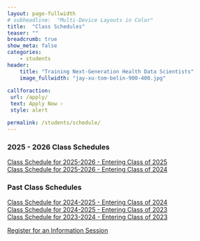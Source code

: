 ```yaml
---
layout: page-fullwidth
# subheadline:  "Multi-Device Layouts in Color"
title:  "Class Schedules"
teaser: ""
breadcrumb: true
show_meta: false
categories:
    - students
header:
    title: "Training Next-Generation Health Data Scientists"
    image_fullwidth: "jay-xu-tom-belin-900-400.jpg"
    
callforaction:
 url: /apply/
 text: Apply Now ›
 style: alert

permalink: /students/schedule/
---
```


### 2025 - 2026 Class Schedules
<a href="https://ucla-mdsh.github.io/docs/MDSH_CourseSchedule_2025_2026_YEAR 1.pdf">Class Schedule for 2025-2026 - Entering Class of 2025 </a> <br>
<a href="https://ucla-mdsh.github.io/docs/MDSH_CourseSchedule_2025_2026_YEAR 2.pdf">Class Schedule for 2025-2026 - Entering Class of 2024 </a>

### Past Class Schedules
<a href="https://ucla-mdsh.github.io/docs/MDSH_CourseSchedule_2024_2025_YEAR 1.pdf">Class Schedule for 2024-2025 - Entering Class of 2024 </a> <br>
<a href="https://ucla-mdsh.github.io/docs/MDSH_CourseSchedule_2024_2025_YEAR 2.pdf">Class Schedule for 2024-2025 - Entering Class of 2023 </a> <br>
<a href="https://ucla-mdsh.github.io/docs/MDSH_CourseSchedule_2023_2024_MPH-HP_v3.pdf">Class Schedule for 2023-2024 - Entering Class of 2023 </a>

<div class="row t60 b60">
        <div class="small-12 text-center columns">
            <a class="button large radius info" href="https://ucla.zoom.us/meeting/register/wm_KBmloQRuGWZfXj8qIjQ">Register for an Information Session</a>
        </div><!-- /.small-12.columns -->
</div><!-- /.row -->
<!-- [Sign up for updates here.](https://uclahs.az1.qualtrics.com/jfe/form/SV_0xFyH6DBXYrRzgi) -->

